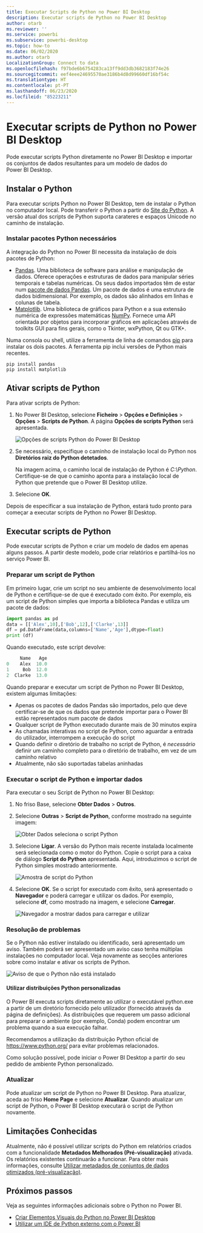 ```yaml
---
title: Executar Scripts de Python no Power BI Desktop
description: Executar scripts de Python no Power BI Desktop
author: otarb
ms.reviewer: ''
ms.service: powerbi
ms.subservice: powerbi-desktop
ms.topic: how-to
ms.date: 06/02/2020
ms.author: otarb
LocalizationGroup: Connect to data
ms.openlocfilehash: f97bde6b6754283ca13ff9dd3db3682183f74e26
ms.sourcegitcommit: eef4eee24695570ae3186b4d8d99660df16bf54c
ms.translationtype: HT
ms.contentlocale: pt-PT
ms.lasthandoff: 06/23/2020
ms.locfileid: "85223211"
---
```

# <a name="run-python-scripts-in-power-bi-desktop"></a>Executar scripts de Python no Power BI Desktop

Pode executar scripts Python diretamente no Power BI Desktop e importar os conjuntos de dados resultantes para um modelo de dados do Power BI Desktop.

## <a name="install-python"></a>Instalar o Python

Para executar scripts Python no Power BI Desktop, tem de instalar o Python no computador local. Pode transferir o Python a partir do [Site do Python](https://www.python.org/). A versão atual dos scripts de Python suporta carateres e espaços Unicode no caminho de instalação.

### <a name="install-required-python-packages"></a>Instalar pacotes Python necessários

A integração do Python no Power BI necessita da instalação de dois pacotes de Python:

* [Pandas](https://pandas.pydata.org/). Uma biblioteca de software para análise e manipulação de dados. Oferece operações e estruturas de dados para manipular séries temporais e tabelas numéricas. Os seus dados importados têm de estar num [pacote de dados Pandas](https://www.tutorialspoint.com/python_pandas/python_pandas_dataframe.htm). Um pacote de dados é uma estrutura de dados bidimensional. Por exemplo, os dados são alinhados em linhas e colunas de tabela.
* [Matplotlib](https://matplotlib.org/). Uma biblioteca de gráficos para Python e a sua extensão numérica de expressões matemáticas [NumPy](https://www.numpy.org/). Fornece uma API orientada por objetos para incorporar gráficos em aplicações através de toolkits GUI para fins gerais, como o Tkinter, wxPython, Qt ou GTK+.

Numa consola ou shell, utilize a ferramenta de linha de comandos [pip](https://pip.pypa.io/en/stable/) para instalar os dois pacotes. A ferramenta pip inclui versões de Python mais recentes.

```CMD
pip install pandas
pip install matplotlib
```

## <a name="enable-python-scripting"></a>Ativar scripts de Python

Para ativar scripts de Python:

1. No Power BI Desktop, selecione **Ficheiro** > **Opções e Definições** > **Opções** > **Scripts de Python**. A página **Opções de scripts Python** será apresentada.

   ![Opções de scripts Python do Power BI Desktop](media/desktop-python-scripts/python-scripts-7.png)

1. Se necessário, especifique o caminho de instalação local do Python nos **Diretórios raiz do Python detetados**.

   Na imagem acima, o caminho local de instalação de Python é *C:\Python*. Certifique-se de que o caminho aponta para a instalação local de Python que pretende que o Power BI Desktop utilize.

1. Selecione **OK**.

Depois de especificar a sua instalação de Python, estará tudo pronto para começar a executar scripts de Python no Power BI Desktop.

## <a name="run-python-scripts"></a>Executar scripts de Python

Pode executar scripts de Python e criar um modelo de dados em apenas alguns passos. A partir deste modelo, pode criar relatórios e partilhá-los no serviço Power BI.

### <a name="prepare-a-python-script"></a>Preparar um script de Python

Em primeiro lugar, crie um script no seu ambiente de desenvolvimento local de Python e certifique-se de que é executado com êxito. Por exemplo, eis um script de Python simples que importa a biblioteca Pandas e utiliza um pacote de dados:

```python
import pandas as pd
data = [['Alex',10],['Bob',12],['Clarke',13]]
df = pd.DataFrame(data,columns=['Name','Age'],dtype=float)
print (df)
```

Quando executado, este script devolve:

```python
     Name   Age
0    Alex  10.0
1     Bob  12.0
2  Clarke  13.0
```

Quando preparar e executar um script de Python no Power BI Desktop, existem algumas limitações:

* Apenas os pacotes de dados Pandas são importados, pelo que deve certificar-se de que os dados que pretende importar para o Power BI estão representados num pacote de dados
* Qualquer script de Python executado durante mais de 30 minutos expira
* As chamadas interativas no script de Python, como aguardar a entrada do utilizador, interrompem a execução do script
* Quando definir o diretório de trabalho no script de Python, é *necessário* definir um caminho completo para o diretório de trabalho, em vez de um caminho relativo
* Atualmente, não são suportadas tabelas aninhadas

### <a name="run-your-python-script-and-import-data"></a>Executar o script de Python e importar dados

Para executar o seu Script de Python no Power BI Desktop:

1. No friso Base, selecione **Obter Dados** > **Outros**.

1. Selecione **Outras** > **Script de Python**, conforme mostrado na seguinte imagem:

   ![Obter Dados seleciona o script Python](media/desktop-python-scripts/python-scripts-1.png)

1. Selecione **Ligar**. A versão do Python mais recente instalada localmente será selecionada como o motor do Python. Copie o script para a caixa de diálogo **Script do Python** apresentada. Aqui, introduzimos o script de Python simples mostrado anteriormente.

   ![Amostra de script do Python](media/desktop-python-scripts/python-scripts-6.png)

1. Selecione **OK**. Se o script for executado com êxito, será apresentado o **Navegador** e poderá carregar e utilizar os dados. Por exemplo, selecione **df**, como mostrado na imagem, e selecione **Carregar**.

   ![Navegador a mostrar dados para carregar e utilizar](media/desktop-python-scripts/python-scripts-5.png) 

### <a name="troubleshooting"></a>Resolução de problemas

Se o Python não estiver instalado ou identificado, será apresentado um aviso. Também poderá ser apresentado um aviso caso tenha múltiplas instalações no computador local. Veja novamente as secções anteriores sobre como instalar e ativar os scripts de Python.

![Aviso de que o Python não está instalado](media/desktop-python-scripts/python-scripts-3.png)

#### <a name="using-custom-python-distributions"></a>Utilizar distribuições Python personalizadas

O Power BI executa scripts diretamente ao utilizar o executável python.exe a partir de um diretório fornecido pelo utilizador (fornecido através da página de definições). As distribuições que requerem um passo adicional para preparar o ambiente (por exemplo, Conda) podem encontrar um problema quando a sua execução falhar.

Recomendamos a utilização da distribuição Python oficial de https://www.python.org/ para evitar problemas relacionados.

Como solução possível, pode iniciar o Power BI Desktop a partir do seu pedido de ambiente Python personalizado.

### <a name="refresh"></a>Atualizar

Pode atualizar um script de Python no Power BI Desktop. Para atualizar, aceda ao friso **Home Page** e selecione **Atualizar**. Quando atualizar um script de Python, o Power BI Desktop executará o script de Python novamente.

## <a name="known-limitations"></a>Limitações Conhecidas

Atualmente, não é possível utilizar scripts do Python em relatórios criados com a funcionalidade **Metadados Melhorados (Pré-visualização)** ativada. Os relatórios existentes continuarão a funcionar. Para obter mais informações, consulte [Utilizar metadados de conjuntos de dados otimizados (pré-visualização)](desktop-enhanced-dataset-metadata.md). 

## <a name="next-steps"></a>Próximos passos

Veja as seguintes informações adicionais sobre o Python no Power BI.

* [Criar Elementos Visuais do Python no Power BI Desktop](desktop-python-visuals.md)
* [Utilizar um IDE de Python externo com o Power BI](desktop-python-ide.md)
